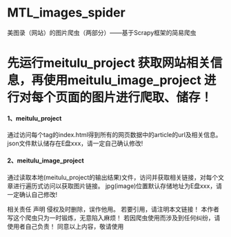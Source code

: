 # MTL_images_spider
美图录（网站）的图片爬虫（两部分）——基于Scrapy框架的简易爬虫

# 先运行meitulu_project 获取网站相关信息，再使用meitulu_image_project 进行对每个页面的图片进行爬取、储存！

#### 1、meitulu_project
通过访问每个tag的index.html得到所有的网页数据中的article的url及相关信息。
json文件默认储存在E盘xxx，请一定自己确认修改!

#### 2、meitulu_image_project
通过读取本地(meitulu_project的输出结果)文件，访问并获取相关链接，对每个文章进行遍历式访问以获取图片链接。
jpg(image)位置默认存储地址为E盘xxx，请一定确认自己修改!


相关责任 声明
侵权及时删除，误作他用。
若要引用，请注明本文链接！
本作者写这个爬虫只为一时锻炼，无意陷入麻烦！
若因爬虫使用而涉及到任何纠纷，请使用者自己负责！
同意以上内容，敬请使用
